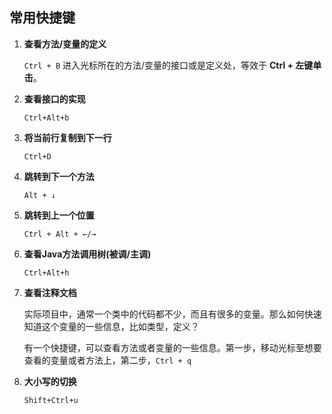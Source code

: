 ## 常用快捷键


1. **查看方法/变量的定义**

    `Ctrl + B` 进入光标所在的方法/变量的接口或是定义处，等效于 **Ctrl + 左键单击**。
    
    

2. **查看接口的实现**

     `Ctrl+Alt+b` 

    

3.  **将当前行复制到下一行** 

    `Ctrl+D`

    

4.  **跳转到下一个方法**

    `Alt + ↓`

5. **跳转到上一个位置**

    `Ctrl + Alt + ←/→`

6. **查看Java方法调用树(被调/主调)** 

     `Ctrl+Alt+h`

    

7. **查看注释文档**

    实际项目中，通常一个类中的代码都不少，而且有很多的变量。那么如何快速知道这个变量的一些信息，比如类型，定义？

    有一个快捷键，可以查看方法或者变量的一些信息。第一步，移动光标至想要查看的变量或者方法上，第二步，`Ctrl + q`

    

8.  **大小写的切换** 

     `Shift+Ctrl+u` 
